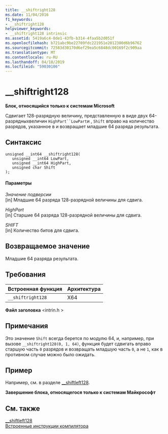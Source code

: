 ```yaml
---
title: __shiftright128
ms.date: 11/04/2016
f1_keywords:
- __shiftright128
helpviewer_keywords:
- __shiftright128 intrinsic
ms.assetid: 5419a6c4-0de1-43fb-b314-4faa5b2d051f
ms.openlocfilehash: b721abc9be22709fdc221951e2012300d6b96762
ms.sourcegitcommit: 72583d30170d6ef29ea5c6848dc00169f2c909aa
ms.translationtype: MT
ms.contentlocale: ru-RU
ms.lasthandoff: 04/18/2019
ms.locfileid: "59030106"
---
```

# <a name="shiftright128"></a>__shiftright128

**Блок, относящийся только к системам Microsoft**

Сдвигает 128-разрядную величину, представленную в виде двух 64-разрядныхвеличин `HighPart``LowPart`и , `Shift` вправо на количество разрядов, указанное в  и возвращает младшие 64 разряда результата.

## <a name="syntax"></a>Синтаксис

```
unsigned __int64 __shiftright128(
   unsigned __int64 LowPart,
   unsigned __int64 HighPart,
   unsigned char Shift
);
```

#### <a name="parameters"></a>Параметры

*Значение подверсии*<br/>
[in] Младшие 64 разряда 128-разрядной величины для сдвига.

*HighPart*<br/>
[in] Старшие 64 разряда 128-разрядной величины для сдвига.

*SHIFT*<br/>
[in] Количество битов для сдвига.

## <a name="return-value"></a>Возвращаемое значение

Младшие 64 разряда результата.

## <a name="requirements"></a>Требования

|Встроенная функция|Архитектура|
|---------------|------------------|
|`__shiftright128`|X64|

**Файл заголовка** \<intrin.h >

## <a name="remarks"></a>Примечания

Это значение `Shift` всегда берется по модулю 64, и, например, при вызове `__shiftright128(0, 1, 64)`, функция будет сдвигать вправо старшую часть `0` разрядов и возвращать младшую часть `0`, а не `1`, как в противном случае можно было ожидать.

## <a name="example"></a>Пример

Например, см. в разделе [__shiftleft128](../intrinsics/shiftleft128.md).

**Завершение блока, относящегося только к системам Майкрософт**

## <a name="see-also"></a>См. также

[__shiftleft128](../intrinsics/shiftleft128.md)<br/>
[Встроенные инструкции компилятора](../intrinsics/compiler-intrinsics.md)